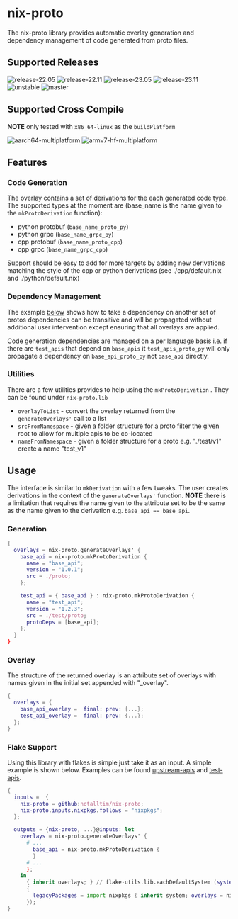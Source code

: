 # nix-proto

The nix-proto library provides automatic overlay generation and dependency management of code generated from proto files.

## Supported Releases

![release-22.05](https://github.com/notalltim/nix-proto/actions/workflows/release-22.05.yml/badge.svg) ![release-22.11](https://github.com/notalltim/nix-proto/actions/workflows/release-22.11.yml/badge.svg) ![release-23.05](https://github.com/notalltim/nix-proto/actions/workflows/release-23.05.yml/badge.svg) ![release-23.11](https://github.com/notalltim/nix-proto/actions/workflows/release-23.11.yml/badge.svg) ![unstable](https://github.com/notalltim/nix-proto/actions/workflows/unstable.yml/badge.svg) ![master](https://github.com/notalltim/nix-proto/actions/workflows/master.yml/badge.svg)

## Supported Cross Compile

**NOTE** only tested with `x86_64-linux` as the `buildPlatform`

![aarch64-multiplatform](https://github.com/notalltim/nix-proto/actions/workflows/aarch64-multiplatform/badge.svg) ![armv7-hf-multiplatform](https://github.com/notalltim/nix-proto/actions/workflows/armv7-hf-multiplatform/badge.svg)

## Features

### Code Generation

The overlay contains a set of derivations for the each generated code type. The supported types at the moment are (base_name is the name given to the `mkProtoDerivation` function):

- python protobuf (`base_name_proto_py`)
- python grpc (`base_name_grpc_py`)
- cpp protobuf (`base_name_proto_cpp`)
- cpp grpc (`base_name_grpc_cpp`)

Support should be easy to add for more targets by adding new derivations matching the style of the cpp or python derivations (see ./cpp/default.nix and ./python/default.nix)

### Dependency Management

The example [below](#usage) shows how to take a dependency on another set of protos dependencies can be transitive and will be propagated without additional user intervention except ensuring that all overlays are applied.

Code generation dependencies are managed on a per language basis i.e. if there are `test_apis` that depend on `base_apis` it `test_apis_proto_py` will only propagate a dependency on `base_api_proto_py` not `base_api` directly.

### Utilities

There are a few utilities provides to help using the `mkProtoDerivation` . They can be found under `nix-proto.lib`

- `overlayToList` - convert the overlay returned from the `generateOverlays'` call to a list
- `srcFromNamespace` - given a folder structure for a proto filter the given root to allow for multiple apis to be co-located
- `nameFromNamespace` - given a folder structure for a proto e.g. "./test/v1" create a name "test_v1"

## Usage

The interface is similar to `mkDerivation` with a few tweaks. The user creates derivations in the context of the `generateOverlays'` function.
**NOTE** there is a limitation that requires the name given to the attribute set to be the same as the name given to the derivation e.g. `base_api == base_api`.

### Generation

```nix
{
  overlays = nix-proto.generateOverlays' {
    base_api = nix-proto.mkProtoDerivation {
      name = "base_api";
      version = "1.0.1";
      src = ./proto;
    };

    test_api = { base_api } : nix-proto.mkProtoDerivation {
      name = "test_api";
      version = "1.2.3";
      src = ./test/proto;
      protoDeps = [base_api];
    };
  }
}
```

### Overlay

The structure of the returned overlay is an attribute set of overlays with names given in the initial set appended with "\_overlay".

```nix
{
  overlays = {
    base_api_overlay =  final: prev: {...};
    test_api_overlay =  final: prev: {...};
  };
}
```

### Flake Support

Using this library with flakes is simple just take it as an input. A simple example is shown below. Examples can be found [upstream-apis](https://github.com/notalltim/upstream-apis) and [test-apis](https://github.com/notalltim/test-apis).

```nix
{
  inputs =  {
    nix-proto = github:notalltim/nix-proto;
    nix-proto.inputs.nixpkgs.follows = "nixpkgs";
  };

  outputs = {nix-proto, ...}@inputs: let
    overlays = nix-proto.generateOverlays' {
      # ...
        base_api = nix-proto.mkProtoDerivation {
        }
      # ...
      };
    in
      { inherit overlays; } // flake-utils.lib.eachDefaultSystem (system: rec
      {
        legacyPackages = import nixpkgs { inherit system; overlays = nix-proto.lib.overlayToList overlays; };
      });
}
```

